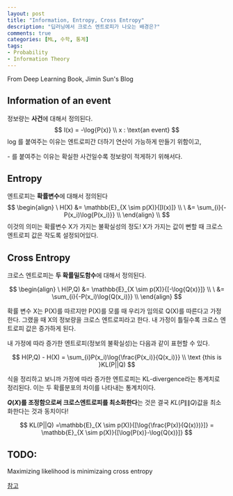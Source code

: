 ```yaml
---
layout: post
title: "Information, Entropy, Cross Entropy"
description: "딥러닝에서 크로스 엔트로피가 나오는 배경은?"
comments: true
categories: [ML, 수학, 통계]
tags: 
- Probability
- Information Theory	
---
```


From Deep Learning Book, Jimin Sun's Blog



## Information of an event

정보량는 **사건**에 대해서 정의된다.    
$$
I(x) = -\log{P(x)} \\
x : \text{an event}
$$
log 를 붙여주는 이유는 엔트로피간 더하기 연산이 가능하게 만들기 위함이고,

\- 를 붙여주는 이유는 확실한 사건일수록 정보량이 적게하기 위해서다.



## Entropy

엔트로피는 **확률변수**에 대해서 정의된다  
$$
\begin{align}
\ H(X) &= \mathbb{E}_{X \sim p(X)}{[I(x)]} \\
\ &=  \sum_{i}{-P(x_i)\log{P(x_i)}} \\
\end{align} \\
$$
이것의 의미는 확률변수 X가 가지는 불확실성의 정도! X가 가지는 값이 뻔할 때 크로스 엔트로피 값은 작도록 설정되어있다. 




## Cross Entropy

크로스 엔트로피는 **두 확률밀도함수**에 대해서 정의된다.

$$
\begin{align}
\ H(P,Q) &= \mathbb{E}_{X \sim p(X)}{[-\log{Q(x)}]} \\
\ &= \sum_{i}{-P(x_i)\log{Q(x_i)}} \\
\end{align}
$$

확률 변수 X는 P(X)를 따르지만 P(X)를 모를 때 우리가 임의로 Q(X)를 따른다고 가정한다. 그랬을 때 X의 정보량을 크로스 엔트로피라고 한다. 내 가정이 틀릴수록 크로스 엔트로피 값은 증가하게 된다.

내 가정에 따라 증가한 엔트로피(정보의 불확실성)는 다음과 같이 표현할 수 있다.


$$
H(P,Q) - H(X) = \sum_{i}P(x_i)\log{\frac{P(x_i)}{Q(x_i)}} \\
\text {this is }KL(P||Q)
$$


식을 정리하고 보니까 가정에 따라 증가한 엔트로피는 KL-divergence라는 통계치로 정리된다. 이는 두 확률분포의 차이를 나타내는 통계치이다. 

**$Q(X)$를 조정함으로써 크로스엔트로피를 최소화한다**는 것은 결국 $KL(P\|\|Q)$값을 최소화한다는 것과 동치이다!


$$
KL(P||Q) =\mathbb{E}_{X \sim p(X)}{[\log{\frac{P(x)}{Q(x)})}]}  = \mathbb{E}_{X \sim p(X)}{[\log{P(x)}-\log{Q(x)}]}
$$





## TODO:

Maximizing likelihood is minimizaing cross entropy

[참고](https://taeoh-kim.github.io/blog/cross-entropy의-정확한-확률적-의미/)


